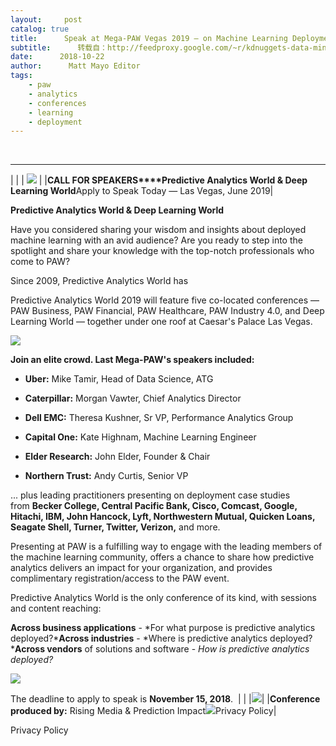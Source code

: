 ```yaml
---
layout:     post
catalog: true
title:      Speak at Mega-PAW Vegas 2019 – on Machine Learning Deployment (Apply by Nov 15)
subtitle:      转载自：http://feedproxy.google.com/~r/kdnuggets-data-mining-analytics/~3/PQJwu88SaWc/paw-speak-mega-paw-las-vegas-2019.html
date:      2018-10-22
author:      Matt Mayo Editor
tags:
    - paw
    - analytics
    - conferences
    - learning
    - deployment
---
```



  
 





---
| |
| ![](https://1-risingmedia.com/email_tpl/files/megapaw19_600x293_cfs1535645253.jpg) |
|**CALL FOR SPEAKERS****Predictive Analytics World & Deep Learning World**Apply to Speak Today — Las Vegas, June 2019|

**Predictive Analytics World & Deep Learning World**

Have you considered sharing your wisdom and insights about deployed machine learning with an avid audience? Are you ready to step into the spotlight and share your knowledge with the top-notch professionals who come to PAW?

Since 2009, Predictive Analytics World has 

Predictive Analytics World 2019 will feature five co-located conferences — PAW Business, PAW Financial, PAW Healthcare, PAW Industry 4.0, and Deep Learning World — together under one roof at Caesar's Palace Las Vegas.

![](https://1-risingmedia.com/uploads/0042b68da9b59915f87cd61d9f6d80aa.jpg)


**Join an elite crowd. Last Mega-PAW's speakers included:**

- **Uber:** Mike Tamir, Head of Data Science, ATG

- **Caterpillar:** Morgan Vawter, Chief Analytics Director

- **Dell EMC:** Theresa Kushner, Sr VP, Performance Analytics Group

- **Capital One:** Kate Highnam, Machine Learning Engineer

- **Elder Research:** John Elder, Founder & Chair

- **Northern Trust:** Andy Curtis, Senior VP 


... plus leading practitioners presenting on deployment case studies from **Becker College, Central Pacific Bank, Cisco, Comcast, Google, Hitachi, IBM, John Hancock, Lyft, Northwestern Mutual, Quicken Loans, Seagate Shell, Turner, Twitter, Verizon,** and more.

Presenting at PAW is a fulfilling way to engage with the leading members of the machine learning community, offers a chance to share how predictive analytics delivers an impact for your organization, and provides complimentary registration/access to the PAW event.

Predictive Analytics World is the only conference of its kind, with sessions and content reaching:

**Across business applications** - *For what purpose is predictive analytics deployed?***Across industries** - *Where is predictive analytics deployed?***Across vendors** of solutions and software - *How is predictive analytics deployed?*

![](https://1-risingmedia.com/uploads/876fb74d1764440bf42919b25acbebed.jpg)


The deadline to apply to speak is **November 15, 2018**. 
| |
|![](https://1-risingmedia.com/email_tpl/footer.png)|
|**Conference produced by:** Rising Media & Prediction Impact![](https://www.risingmedia.com/test/email/tpl-1/rm.png)Privacy Policy|

Privacy Policy






